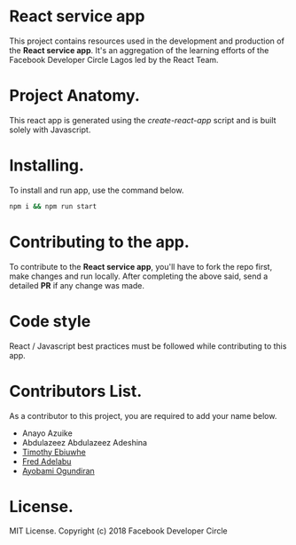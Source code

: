 # React service app
This project contains resources used in the development and production of the **React service app**. It's an aggregation of the learning efforts of the Facebook Developer Circle Lagos led by the React Team.

# Project Anatomy.
This react app is generated using the *create-react-app* script and is built solely with Javascript.

# Installing.
To install and run app, use the command below.
```sh
npm i && npm run start
```

# Contributing to the app.
To contribute to the **React service app**, you'll have to fork the repo first, make changes and run locally. After completing the above said, send a detailed **PR** if any change was made.

# Code style
React / Javascript best practices must be followed while contributing to this app.

# Contributors List.
As a contributor to this project, you are required to add your name below.
* Anayo Azuike
* Abdulazeez Abdulazeez Adeshina
* [Timothy Ebiuwhe](https://github.com/tandalf)
* [Fred Adelabu](https://github.com/fredneutron)
* [Ayobami Ogundiran](https://github.com/codingnninja)

# License.
MIT License.
Copyright (c) 2018 Facebook Developer Circle
